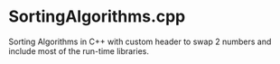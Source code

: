 # SortingAlgorithms.cpp     
Sorting Algorithms in C++ with custom header to swap 2 numbers and include most of the run-time libraries.
